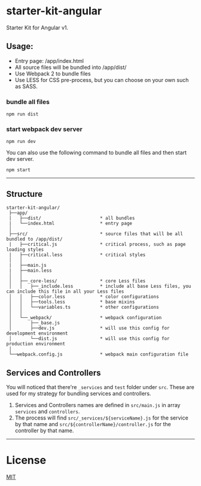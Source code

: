 # starter-kit-angular
Starter Kit for Angular v1.

## Usage:

* Entry page: /app/index.html
* All source files will be bundled into /app/dist/
* Use Webpack 2 to bundle files
* Use LESS for CSS pre-process, but you can choose on your own such as SASS.

### bundle all files

```
npm run dist
```

### start webpack dev server

```
npm run dev
```

You can also use the following command to bundle all files and then start dev server.

```
npm start
```

___

## Structure

```
starter-kit-angular/
 ├──app/
 |   ├──dist/                      * all bundles
 |   └──index.html                 * entry page
 │
 ├──src/                           * source files that will be all bundled to /app/dist/
 |   ├──critical.js                * critical process, such as page loading styles
 |   ├──critical.less              * critical styles
 │   │
 |   ├──main.js
 |   ├──main.less
 │   │
 │   ├──_core-less/                * core Less files
 │   │   ├──_include.less          * include all base Less files, you can include this file in all your Less files
 │   │   ├──color.less             * color configurations
 │   │   ├──tools.less             * base mixins
 │   │   └──variables.ts           * other configurations
 │   │
 │   └──_webpack/                  * webpack configuration
 │       ├──_base.js
 │       ├──dev.js                 * will use this config for development environment
 │       └──dist.js                * will use this config for production environment
 │
 └──webpack.config.js              * webpack main configuration file

```

## Services and Controllers

You will noticed that there're `_services` and `test` folder under `src`. These are used for my strategy for bundling services and controllers.

1. Services and Controllers names are defined in `src/main.js` in array `services` and `controllers`.
2. The process will find `src/_services/${serviceName}.js` for the service by that name and `src/${controllerName}/controller.js` for the controller by that name.

___

# License
 [MIT](/LICENSE)